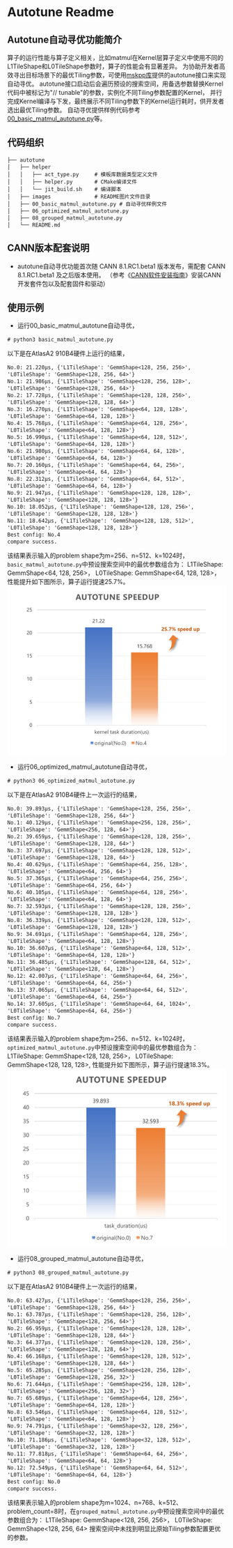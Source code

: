 # Autotune Readme
## Autotune自动寻优功能简介
算子的运行性能与算子定义相关，比如matmul在Kernel层算子定义中使用不同的L1TileShape和L0TileShape参数时，算子的性能会有显著差异。
为协助开发者高效寻出目标场景下的最优Tiling参数，可使用[mskpp库](https://www.hiascend.com/document/detail/zh/canncommercial/81RC1/devaids/opdev/optool/atlasopdev_16_0154.html)提供的autotune接口来实现自动寻优。
autotune接口启动后会遍历预设的搜索空间，用备选参数替换Kernel代码中被标记为"// tunable"的参数，实例化不同Tiling参数配置的Kernel，
并行完成Kernel编译与下发，最终展示不同Tiling参数下的Kernel运行耗时，供开发者选出最优Tiling参数。
自动寻优提供样例代码参考[00_basic_matmul_autotune.py](./00_basic_matmul_autotune.py)等。

## 代码组织
```
├── autotune
│   ├── helper
│   │   ├── act_type.py     # 模板库数据类型定义文件
│   │   ├── helper.py       # CMake编译文件
│   │   └── jit_build.sh    # 编译脚本
│   ├── images              # README图片文件目录
│   ├── 00_basic_matmul_autotune.py # 自动寻优样例文件
│   ├── 06_optimized_matmul_autotune.py
│   ├── 08_grouped_matmul_autotune.py
│   └── README.md
```

## CANN版本配套说明
- autotune自动寻优功能首次随 CANN 8.1.RC1.beta1 版本发布，需配套 CANN 8.1.RC1.beta1 及之后版本使用。
（参考《[CANN软件安装指南](https://www.hiascend.com/document/detail/zh/CANNCommunityEdition/800alpha002/softwareinst/instg/instg_0001.html?Mode=PmIns&OS=Ubuntu&Software=cannToolKit)》安装CANN开发套件包以及配套固件和驱动）

## 使用示例
- 运行00_basic_matmul_autotune自动寻优，
```
# python3 basic_matmul_autotune.py
```
以下是在AtlasA2 910B4硬件上运行的结果，
```
No.0: 21.220μs, {'L1TileShape': 'GemmShape<128, 256, 256>', 'L0TileShape': 'GemmShape<128, 256, 64>'}
No.1: 21.986μs, {'L1TileShape': 'GemmShape<128, 256, 128>', 'L0TileShape': 'GemmShape<128, 256, 64>'}
No.2: 17.728μs, {'L1TileShape': 'GemmShape<128, 128, 256>', 'L0TileShape': 'GemmShape<128, 128, 64>'}
No.3: 16.270μs, {'L1TileShape': 'GemmShape<64, 128, 128>', 'L0TileShape': 'GemmShape<64, 128, 128>'}
No.4: 15.768μs, {'L1TileShape': 'GemmShape<64, 128, 256>', 'L0TileShape': 'GemmShape<64, 128, 128>'}
No.5: 16.990μs, {'L1TileShape': 'GemmShape<64, 128, 512>', 'L0TileShape': 'GemmShape<64, 128, 128>'}
No.6: 21.980μs, {'L1TileShape': 'GemmShape<64, 64, 128>', 'L0TileShape': 'GemmShape<64, 64, 128>'}
No.7: 20.160μs, {'L1TileShape': 'GemmShape<64, 64, 256>', 'L0TileShape': 'GemmShape<64, 64, 128>'}
No.8: 22.312μs, {'L1TileShape': 'GemmShape<64, 64, 512>', 'L0TileShape': 'GemmShape<64, 64, 128>'}
No.9: 21.947μs, {'L1TileShape': 'GemmShape<128, 128, 128>', 'L0TileShape': 'GemmShape<128, 128, 128>'}
No.10: 18.052μs, {'L1TileShape': 'GemmShape<128, 128, 256>', 'L0TileShape': 'GemmShape<128, 128, 128>'}
No.11: 18.642μs, {'L1TileShape': 'GemmShape<128, 128, 512>', 'L0TileShape': 'GemmShape<128, 128, 128>'}
Best config: No.4
compare success.
```
该结果表示输入的problem shape为m=256、n=512、k=1024时，`basic_matmul_autotune.py`中预设搜索空间中的最优参数组合为：
L1TileShape: GemmShape<64, 128, 256>，
L0TileShape: GemmShape<64, 128, 128>，
性能提升如下图所示，算子运行提速25.7%。
![basic_matmul_autotune_speedup](./images/basic_matmul_autotune_speedup.png)

- 运行06_optimized_matmul_autotune自动寻优，
```
# python3 06_optimized_matmul_autotune.py
```
以下是在AtlasA2 910B4硬件上一次运行的结果，
```
No.0: 39.893μs, {'L1TileShape': 'GemmShape<128, 256, 256>', 'L0TileShape': 'GemmShape<128, 256, 64>'}
No.1: 40.129μs, {'L1TileShape': 'GemmShape<256, 128, 256>', 'L0TileShape': 'GemmShape<256, 128, 64>'}
No.2: 39.659μs, {'L1TileShape': 'GemmShape<128, 128, 256>', 'L0TileShape': 'GemmShape<128, 128, 64>'}
No.3: 37.697μs, {'L1TileShape': 'GemmShape<128, 128, 512>', 'L0TileShape': 'GemmShape<128, 128, 64>'}
No.4: 40.629μs, {'L1TileShape': 'GemmShape<64, 256, 128>', 'L0TileShape': 'GemmShape<64, 256, 64>'}
No.5: 37.365μs, {'L1TileShape': 'GemmShape<64, 256, 256>', 'L0TileShape': 'GemmShape<64, 256, 64>'}
No.6: 40.105μs, {'L1TileShape': 'GemmShape<64, 128, 256>', 'L0TileShape': 'GemmShape<64, 128, 64>'}
No.7: 32.593μs, {'L1TileShape': 'GemmShape<128, 128, 256>', 'L0TileShape': 'GemmShape<128, 128, 128>'}
No.8: 36.339μs, {'L1TileShape': 'GemmShape<128, 128, 512>', 'L0TileShape': 'GemmShape<128, 128, 128>'}
No.9: 34.691μs, {'L1TileShape': 'GemmShape<64, 128, 256>', 'L0TileShape': 'GemmShape<64, 128, 128>'}
No.10: 36.607μs, {'L1TileShape': 'GemmShape<64, 128, 512>', 'L0TileShape': 'GemmShape<64, 128, 128>'}
No.11: 36.485μs, {'L1TileShape': 'GemmShape<128, 64, 512>', 'L0TileShape': 'GemmShape<128, 64, 128>'}
No.12: 42.007μs, {'L1TileShape': 'GemmShape<64, 64, 256>', 'L0TileShape': 'GemmShape<64, 64, 256>'}
No.13: 37.065μs, {'L1TileShape': 'GemmShape<64, 64, 512>', 'L0TileShape': 'GemmShape<64, 64, 256>'}
No.14: 37.605μs, {'L1TileShape': 'GemmShape<64, 64, 1024>', 'L0TileShape': 'GemmShape<64, 64, 256>'}
Best config: No.7
compare success.
```
该结果表示输入的problem shape为m=256、n=512、k=1024时，`optimized_matmul_autotune.py`中预设搜索空间中的最优参数组合为：
L1TileShape: GemmShape<128, 128, 256>，
L0TileShape: GemmShape<128, 128, 128>,
性能提升如下图所示，算子运行提速18.3%。
![optimized_matmul_autotune_speedup](./images/optimized_matmul_autotune_speedup.png)

- 运行08_grouped_matmul_autotune自动寻优，
```
# python3 08_grouped_matmul_autotune.py
```
以下是在AtlasA2 910B4硬件上一次运行的结果，
```
No.0: 63.427μs, {'L1TileShape': 'GemmShape<128, 256, 256>', 'L0TileShape': 'GemmShape<128, 256, 64>'}
No.1: 63.787μs, {'L1TileShape': 'GemmShape<128, 256, 128>', 'L0TileShape': 'GemmShape<128, 256, 64>'}
No.2: 66.959μs, {'L1TileShape': 'GemmShape<128, 128, 128>', 'L0TileShape': 'GemmShape<128, 128, 64>'}
No.3: 64.377μs, {'L1TileShape': 'GemmShape<128, 128, 256>', 'L0TileShape': 'GemmShape<128, 128, 64>'}
No.4: 66.168μs, {'L1TileShape': 'GemmShape<128, 128, 512>', 'L0TileShape': 'GemmShape<128, 128, 64>'}
No.5: 65.285μs, {'L1TileShape': 'GemmShape<128, 256, 128>', 'L0TileShape': 'GemmShape<128, 256, 32>'}
No.6: 71.644μs, {'L1TileShape': 'GemmShape<256, 128, 128>', 'L0TileShape': 'GemmShape<256, 128, 32>'}
No.7: 65.689μs, {'L1TileShape': 'GemmShape<64, 128, 256>', 'L0TileShape': 'GemmShape<64, 128, 128>'}
No.8: 63.546μs, {'L1TileShape': 'GemmShape<64, 128, 512>', 'L0TileShape': 'GemmShape<64, 128, 128>'}
No.9: 74.791μs, {'L1TileShape': 'GemmShape<32, 128, 256>', 'L0TileShape': 'GemmShape<32, 128, 128>'}
No.10: 71.186μs, {'L1TileShape': 'GemmShape<32, 128, 512>', 'L0TileShape': 'GemmShape<32, 128, 128>'}
No.11: 77.818μs, {'L1TileShape': 'GemmShape<64, 64, 256>', 'L0TileShape': 'GemmShape<64, 64, 128>'}
No.12: 72.549μs, {'L1TileShape': 'GemmShape<64, 64, 512>', 'L0TileShape': 'GemmShape<64, 64, 128>'}
Best config: No.0
compare success.
```
该结果表示输入的problem shape为m=1024、n=768、k=512、problem_count=8时，在`grouped_matmul_autotune.py`中预设搜索空间中的最优参数组合为：
L1TileShape: GemmShape<128, 256, 256>，
L0TileShape: GemmShape<128, 256, 64>
搜索空间中未找到明显比原始Tiling参数配置更优的参数。